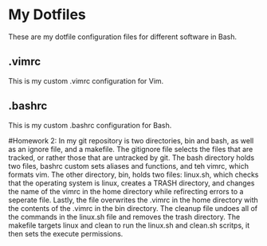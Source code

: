 # My Dotfiles
These are my dotfile configuration files for different software in Bash.
## .vimrc
This is my custom .vimrc configuration for Vim.
## .bashrc
This is my custom .bashrc configuration for Bash.

#Homework 2: In my git repository is two directories, bin and bash, as well as an ignore file, and a makefile. The gitignore file selects the files that are tracked, or rather those that are untracked by git. The bash directory holds two files, bashrc custom sets aliases and functions, and teh vimrc, which formats vim. The other directory, bin, holds two files: linux.sh, which checks that the operating system is linux, creates a TRASH directory, and changes the name of the vimrc in the home directory while refirecting errors to a seperate file. Lastly, the file overwrites the .vimrc in the home directory with the contents of the .vimrc in the bin directory. The cleanup file undoes all of the commands in the linux.sh file and removes the trash directory. The makefile targets linux and clean to run the linux.sh and clean.sh scritps, it then sets the execute permissions.


